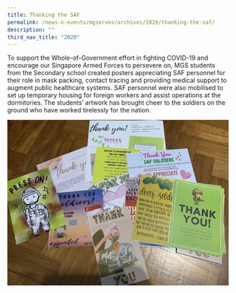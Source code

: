 ```yaml
---
title: Thanking the SAF
permalink: /news-n-events/mgserves/archives/2020/thanking-the-saf/
description: ""
third_nav_title: "2020"
---
```

To support the Whole-of-Government effort in fighting COVID-19 and encourage our Singapore Armed Forces to persevere on, MGS students from the Secondary school created posters appreciating SAF personnel for their role in mask packing, contact tracing and providing medical support to augment public healthcare systems. SAF personnel were also mobilised to set up temporary housing for foreign workers and assist operations at the dormitories. The students’ artwork has brought cheer to the soldiers on the ground who have worked tirelessly for the nation.

![](/images/200707%20SAF.jpg)